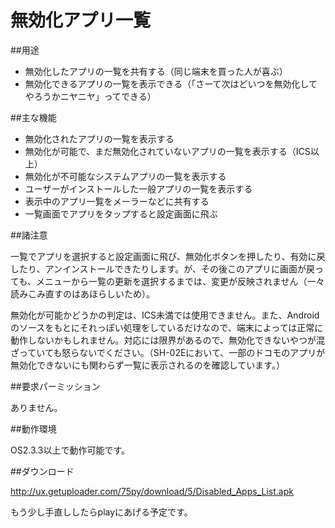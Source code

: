 # 無効化アプリ一覧

##用途
- 無効化したアプリの一覧を共有する（同じ端末を買った人が喜ぶ）
- 無効化できるアプリの一覧を表示できる（「さーて次はどいつを無効化してやろうかニヤニヤ」ってできる）

##主な機能
- 無効化されたアプリの一覧を表示する
- 無効化が可能で、まだ無効化されていないアプリの一覧を表示する（ICS以上）
- 無効化が不可能なシステムアプリの一覧を表示する
- ユーザーがインストールした一般アプリの一覧を表示する
- 表示中のアプリ一覧をメーラーなどに共有する
- 一覧画面でアプリをタップすると設定画面に飛ぶ

##諸注意

<p>一覧でアプリを選択すると設定画面に飛び、無効化ボタンを押したり、有効に戻したり、アンインストールできたりします。が、その後このアプリに画面が戻っても、メニューから一覧の更新を選択するまでは、変更が反映されません（一々読みこみ直すのはあほらしいため）。</p>

<p>無効化が可能かどうかの判定は、ICS未満では使用できません。また、Androidのソースをもとにそれっぽい処理をしているだけなので、端末によっては正常に動作しないかもしれません。対応には限界があるので、無効化できないやつが混ざっていても怒らないでください。（SH-02Eにおいて、一部のドコモのアプリが無効化できないにも関わらず一覧に表示されるのを確認しています。）</p>

##要求パーミッション

<p>ありません。</p>

##動作環境

<p>OS2.3.3以上で動作可能です。</p>

##ダウンロード

<p><a href="http://ux.getuploader.com/75py/download/5/Disabled_Apps_List.apk">http://ux.getuploader.com/75py/download/5/Disabled_Apps_List.apk</a></p>

<p>もう少し手直ししたらplayにあげる予定です。</p>